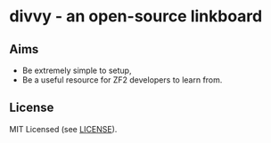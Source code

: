 # divvy - an open-source linkboard

## Aims

*   Be extremely simple to setup,
*   Be a useful resource for ZF2 developers to learn from.

## License

MIT Licensed (see [LICENSE][License file]).

[License file]: https://github.com/rmasters/divvy/blob/masters/LICENSE
